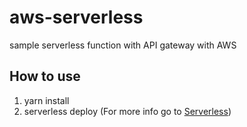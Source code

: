 # aws-serverless

sample serverless function with API gateway with AWS

## How to use
1. yarn install
2. serverless deploy (For more info go to [Serverless](https://www.serverless.com))
